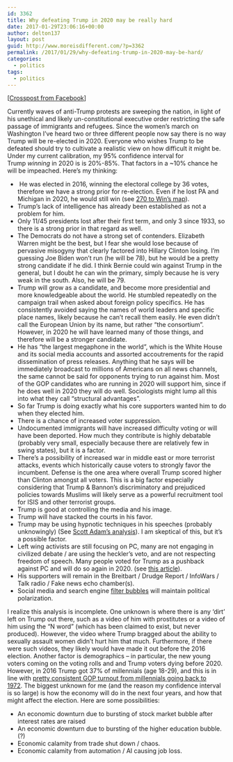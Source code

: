 ```yaml
---
id: 3362
title: Why defeating Trump in 2020 may be really hard
date: 2017-01-29T23:06:16+00:00
author: delton137
layout: post
guid: http://www.moreisdifferent.com/?p=3362
permalink: /2017/01/29/why-defeating-trump-in-2020-may-be-hard/
categories:
  - politics
tags:
  - politics
---
```

[[Crosspost from Facebook](https://www.facebook.com/Daniel.Elton/posts/10210733281302115?notif_t=like&notif_id=1485713031465247)]

Currently waves of anti-Trump protests are sweeping the nation, in light of his unethical and likely un-constitutional executive order restricting the safe passage of immigrants and refugees. Since the women&#8217;s march on Washington I&#8217;ve heard two or three different people now say there is no way Trump will be re-elected in 2020. Everyone who wishes Trump to be defeated should try to cultivate a realistic view on how difficult it might be. Under my current calibration, my 95% confidence interval for Trump _winning_ in 2020 is is 20%-85%. That factors in a ~10% chance he will be impeached. Here&#8217;s my thinking:<!--more-->

  *  He was elected in 2016, winning the electoral college by 36 votes, therefore we have a strong prior for re-election. Even if he lost PA and Michigan in 2020, he would still win (see [270 to Win&#8217;s map](http://www.270towin.com/maps/2016-actual-electoral-map)).
  * Trump&#8217;s lack of intelligence has already been established as not a problem for him.
  * Only 11/45 presidents lost after their first term, and only 3 since 1933, so there is a strong prior in that regard as well.
  * The Democrats do not have a strong set of contenders. Elizabeth Warren might be the best, but I fear she would lose because of pervasive misogyny that clearly factored into Hillary Clinton losing. I&#8217;m guessing Joe Biden won&#8217;t run (he will be 78), but he would be a pretty strong candidate if he did. I think Bernie could win against Trump in the general, but I doubt he can win the primary, simply because he is very weak in the south. Also, he will be 79.
  * Trump will grow as a candidate, and become more presidential and more knowledgeable about the world. He stumbled repeatedly on the campaign trail when asked about foreign policy specifics. He has consistently avoided saying the names of world leaders and specific place names, likely because he can&#8217;t recall them easily. He even didn&#8217;t call the European Union by its name, but rather &#8220;the consortium&#8221;. However, in 2020 he will have learned many of those things, and therefore will be a stronger candidate.
  * He has &#8220;the largest megaphone in the world&#8221;, which is the White House and its social media accounts and assorted accoutrements for the rapid dissemination of press releases. Anything that he says will be immediately broadcast to millions of Americans on all news channels, the same cannot be said for opponents trying to run against him. Most of the GOP candidates who are running in 2020 will support him, since if he does well in 2020 they will do well. Sociologists might lump all this into what they call &#8220;structural advantages&#8221;.
  * So far Trump is doing exactly what his core supporters wanted him to do when they elected him.
  * There is a chance of increased voter suppression.
  * Undocumented immigrants will have increased difficulty voting or will have been deported. How much they contribute is highly debatable (probably very small, especially because there are relatively few in swing states), but it is a factor.
  * There&#8217;s a possibility of increased war in middle east or more terrorist attacks, events which historically cause voters to strongly favor the incumbent. Defense is the one area where overall Trump scored higher than Clinton amongst all voters. This is a big factor especially considering that Trump & Bannon&#8217;s discriminatory and prejudiced policies towards Muslims will likely serve as a powerful recruitment tool for ISIS and other terrorist groups.
  * Trump is good at controlling the media and his image.
  * Trump will have stacked the courts in his favor.
  * Trump may be using hypnotic techniques in his speeches (probably unknowingly) (See [Scott Adam&#8217;s analysis](http://blog.dilbert.com/post/139541975641/the-trump-master-persuader-index-and-reading-list)). I am skeptical of this, but it&#8217;s a possible factor.
  * Left wing activists are still focusing on PC, many are not engaging in civilized debate / are using the heckler&#8217;s veto, and are not respecting freedom of speech. Many people voted for Trump as a pushback against PC and will do so again in 2020. (see [this article](http://reason.com/blog/2016/11/09/trump-won-because-leftist-political-corr)).
  * His supporters will remain in the Breitbart / Drudge Report / InfoWars / Talk radio / Fake news echo chamber(s).
  * Social media and search engine [filter bubbles](https://en.wikipedia.org/wiki/Filter_bubble) will maintain political polarization.

I realize this analysis is incomplete. One unknown is where there is any &#8216;dirt&#8217; left on Trump out there, such as a video of him with prostitutes or a video of him using the &#8220;N word&#8221; (which has been claimed to exist, but never produced). However, the video where Trump bragged about the ability to sexually assault women didn&#8217;t hurt him that much. Furthermore, if there were such videos, they likely would have made it out before the 2016 election. Another factor is demographics &#8211; in particular, the new young voters coming on the voting rolls and and Trump voters dying before 2020. However, in 2016 Trump got 37% of millennials (age 18-29), and this is in line with [pretty consistent GOP turnout from millennials going back to 1972](http://civicyouth.org/an-estimated-24-million-young-people-vote-in-2016-election/). The biggest unknown for me (and the reason my confidence interval is so large) is how the economy will do in the next four years, and how that might affect the election. Here are some possibilities:

  * An economic downturn due to bursting of stock market bubble after interest rates are raised
  * An economic downturn due to bursting of the higher education bubble. (?)
  * Economic calamity from trade shut down / chaos.
  * Economic calamity from automation / AI causing job loss.